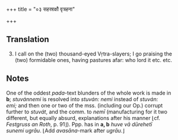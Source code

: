+++
title = "०३ सहस्राक्षौ वृत्रहना"

+++
## Translation
3. I call on the (two) thousand-eyed Vṛtra-slayers; I go praising the  
(two) formidable ones, having pastures afar: who lord it etc. etc.

## Notes
One of the oddest *pada*-text blunders of the whole work is made in  
**b**; *stuvánnemi* is resolved into *stuván: nemi* instead of *stuván:  
emi;* and then one or two of the mss. (including our Op.) corrupt  
further to *stuvát*, and the comm. to *nemī* (manufacturing for it two  
different, but equally absurd, explanations after his manner ⌊cf.  
*Festgruss an Roth*, p. 91⌋). Ppp. has in **a, b** *huve vā dūrehetī  
sunemi ugrāu*. ⌊Add *avasāna*-mark after *ugrāu*.⌋
